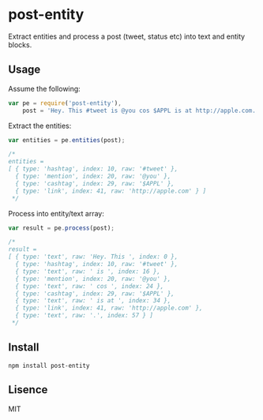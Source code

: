 # post-entity

Extract entities and process a post (tweet, status etc) into text and entity blocks.

## Usage

Assume the following:

```javascript
var pe = require('post-entity'),
    post = 'Hey. This #tweet is @you cos $APPL is at http://apple.com.',
```

Extract the entities:

```javascript
var entities = pe.entities(post);

/*
entities =
[ { type: 'hashtag', index: 10, raw: '#tweet' },
  { type: 'mention', index: 20, raw: '@you' },
  { type: 'cashtag', index: 29, raw: '$APPL' },
  { type: 'link', index: 41, raw: 'http://apple.com' } ]
 */
```

Process into entity/text array:

```javascript
var result = pe.process(post);

/*
result =
[ { type: 'text', raw: 'Hey. This ', index: 0 },
  { type: 'hashtag', index: 10, raw: '#tweet' },
  { type: 'text', raw: ' is ', index: 16 },
  { type: 'mention', index: 20, raw: '@you' },
  { type: 'text', raw: ' cos ', index: 24 },
  { type: 'cashtag', index: 29, raw: '$APPL' },
  { type: 'text', raw: ' is at ', index: 34 },
  { type: 'link', index: 41, raw: 'http://apple.com' },
  { type: 'text', raw: '.', index: 57 } ]
 */
```

## Install

`npm install post-entity`

## Lisence

MIT